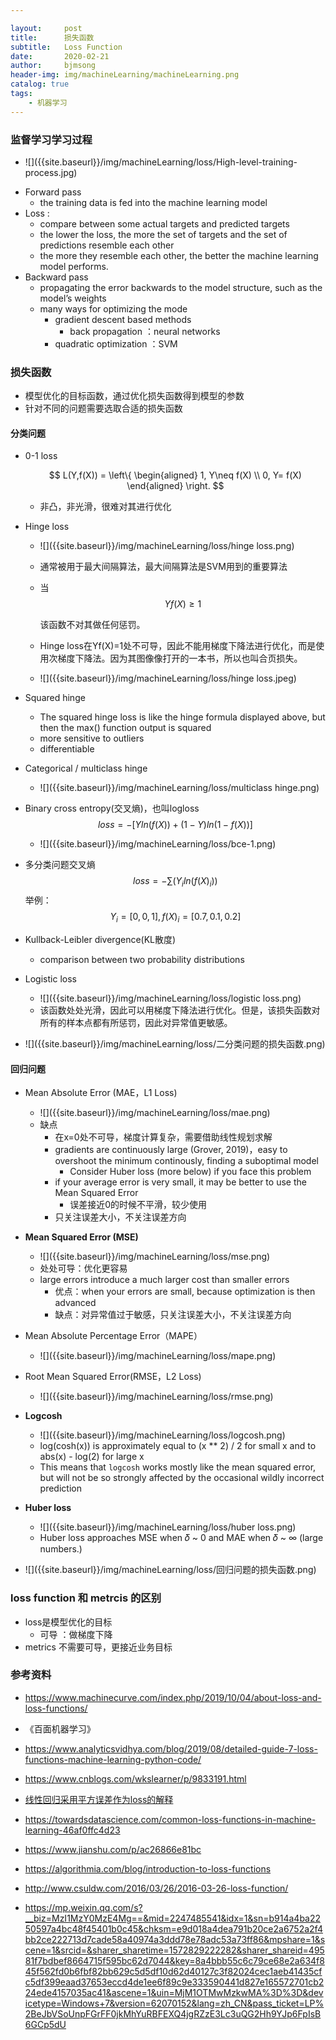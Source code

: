 ```yaml
---

layout:     post
title:      损失函数
subtitle:   Loss Function
date:       2020-02-21
author:     bjmsong
header-img: img/machineLearning/machineLearning.png
catalog: true
tags:
    - 机器学习
---
```




### 监督学习学习过程

<ul> 
<li markdown="1"> 
![]({{site.baseurl}}/img/machineLearning/loss/High-level-training-process.jpg) 
</li> 
</ul>

- Forward pass 
  - the training data is fed into the machine learning model 
- Loss :
  - compare between some actual targets and predicted targets
  - the lower the loss, the more the set of targets and the set of predictions resemble each other
  - the more they resemble each other, the better the machine learning model performs.
- Backward pass
  - propagating the error backwards to the model structure, such as the model’s weights
  - many ways for optimizing the mode
    - gradient descent based methods
      - back propagation ：neural networks
    - quadratic optimization ：SVM





### 损失函数

- 模型优化的目标函数，通过优化损失函数得到模型的参数
- 针对不同的问题需要选取合适的损失函数

#### 分类问题

- 0-1 loss
  
  $$
  L(Y,f(X)) = \left\{
  \begin{aligned}
  1, Y\neq f(X) \\
  0, Y= f(X)
  \end{aligned}
  \right.
  $$
  
  - 非凸，非光滑，很难对其进行优化


- Hinge loss
  <ul> 
  <li markdown="1"> 
  ![]({{site.baseurl}}/img/machineLearning/loss/hinge loss.png) 
  </li>
  </ul>
  
  - 通常被用于最大间隔算法，最大间隔算法是SVM用到的重要算法
  
  - 当
    $$
    Yf(X)\geq 1
    $$
  
    该函数不对其做任何惩罚。
  
  - Hinge loss在Yf(X)=1处不可导，因此不能用梯度下降法进行优化，而是使用次梯度下降法。因为其图像像打开的一本书，所以也叫合页损失。
  
  <ul> 
  <li markdown="1"> 
  ![]({{site.baseurl}}/img/machineLearning/loss/hinge loss.jpeg) 
  </li> 
  </ul> 
  
- Squared hinge

  - The squared hinge loss is like the hinge formula displayed above, but then the max() function output is squared
  - more sensitive to outliers
  - differentiable

- Categorical / multiclass hinge

  <ul> 
  <li markdown="1"> 
  ![]({{site.baseurl}}/img/machineLearning/loss/multiclass hinge.png) 
  </li> 
  </ul> 

- Binary cross entropy(交叉熵)，也叫logloss
  $$
  loss = -[Yln(f(X))+(1-Y)ln(1-f(X))]
  $$
  


  <ul> 
  <li markdown="1"> 
  ![]({{site.baseurl}}/img/machineLearning/loss/bce-1.png) 
  </li> 
  </ul> 

- 多分类问题交叉熵
  $$
  loss = -\sum(Y_iln(f(X)_i))
  $$
  举例：
  $$
  Y_i=[0,0,1],f(X)_i=[0.7,0.1,0.2]
  $$
  

- Kullback-Leibler divergence(KL散度)

  - comparison between two probability distributions

- Logistic loss

  <ul> 
  <li markdown="1"> 
  ![]({{site.baseurl}}/img/machineLearning/loss/logistic loss.png) 
  </li> 
  </ul> 
  
  - 该函数处处光滑，因此可以用梯度下降法进行优化。但是，该损失函数对所有的样本点都有所惩罚，因此对异常值更敏感。

<ul> 
<li markdown="1"> 
![]({{site.baseurl}}/img/machineLearning/loss/二分类问题的损失函数.png) 
</li> 
</ul> 



#### 回归问题

- Mean Absolute Error (MAE，L1 Loss)

  <ul> 
  <li markdown="1"> 
  ![]({{site.baseurl}}/img/machineLearning/loss/mae.png) 
  </li> 
  </ul> 

  - 缺点
    - 在x=0处不可导，梯度计算复杂，需要借助线性规划求解
    - gradients are continuously large (Grover, 2019)，easy to overshoot the minimum continously, finding a suboptimal model
      - Consider Huber loss (more below) if you face this problem
    - if your average error is very small, it may be better to use the Mean Squared Error
      - 误差接近0的时候不平滑，较少使用
    - 只关注误差大小，不关注误差方向

- **Mean Squared Error (MSE)**

  <ul> 
  <li markdown="1"> 
  ![]({{site.baseurl}}/img/machineLearning/loss/mse.png) 
  </li> 
  </ul> 

  - 处处可导：优化更容易
  - large errors introduce a much larger cost than smaller errors
    - 优点：when your errors are small, because optimization is then advanced
    - 缺点：对异常值过于敏感，只关注误差大小，不关注误差方向

- Mean Absolute Percentage Error（MAPE）

  <ul> 
  <li markdown="1"> 
  ![]({{site.baseurl}}/img/machineLearning/loss/mape.png) 
  </li> 
  </ul> 

- Root Mean Squared Error(RMSE，L2 Loss)

  <ul> 
  <li markdown="1"> 
  ![]({{site.baseurl}}/img/machineLearning/loss/rmse.png) 
  </li> 
  </ul> 

- **Logcosh**

  <ul> 
  <li markdown="1"> 
  ![]({{site.baseurl}}/img/machineLearning/loss/logcosh.png) 
  </li> 
  </ul> 

  - log(cosh(x)) is approximately equal to (x ** 2) / 2 for small x and to abs(x) - log(2) for large x
  - This means that `logcosh` works mostly like the mean squared error, but will not be so strongly affected by the occasional wildly incorrect prediction

- **Huber loss**

  <ul> 
  <li markdown="1"> 
  ![]({{site.baseurl}}/img/machineLearning/loss/huber loss.png) 
  </li> 
  </ul> 

  - Huber loss approaches MSE when 𝛿 ~ 0 and MAE when 𝛿 ~ ∞ (large numbers.)

<ul> 
<li markdown="1"> 
![]({{site.baseurl}}/img/machineLearning/loss/回归问题的损失函数.png) 
</li> 
</ul> 





### loss function 和 metrcis 的区别

- loss是模型优化的目标
  - 可导 ：做梯度下降
- metrics 不需要可导，更接近业务目标



### 参考资料

- https://www.machinecurve.com/index.php/2019/10/04/about-loss-and-loss-functions/

- 《百面机器学习》

- https://www.analyticsvidhya.com/blog/2019/08/detailed-guide-7-loss-functions-machine-learning-python-code/

- https://www.cnblogs.com/wkslearner/p/9833191.html

- [线性回归采用平方误差作为loss的解释](https://mp.weixin.qq.com/s?__biz=MzU0NzAxNTYyMQ==&mid=2247483916&idx=1&sn=96ea01f6bc4c018a11dfc677b1c2ed81&chksm=fb559ca6cc2215b03263442a7cccc39b5afd5c1a3f61ecc188e653686f9d77ecabdc2e4d338c&mpshare=1&scene=1&srcid=1217RBU9Qs1IY8OtPTXkMQvF#rd)

- https://towardsdatascience.com/common-loss-functions-in-machine-learning-46af0ffc4d23

- https://www.jianshu.com/p/ac26866e81bc

- https://algorithmia.com/blog/introduction-to-loss-functions

- http://www.csuldw.com/2016/03/26/2016-03-26-loss-function/

- https://mp.weixin.qq.com/s?__biz=MzI1MzY0MzE4Mg==&mid=2247485541&idx=1&sn=b914a4ba2250597a4bc48f45401b0c45&chksm=e9d018a4dea791b20ce2a6752a2f4bb2ce222713d7cade58a40974a3ddd78e78adc53a73ff86&mpshare=1&scene=1&srcid=&sharer_sharetime=1572829222282&sharer_shareid=49581f7bdbef8664715f595bc62d7044&key=8a4bbb55c6c79ce68e2a634f845f562fd0b6fbf82bb629c5d5df10d62d40127c3f82024cec1aeb41435cfc5df399eaad37653eccd4de1ee6f89c9e333590441d827e165572701cb224ede4157035ac41&ascene=1&uin=MjM1OTMwMzkwMA%3D%3D&devicetype=Windows+7&version=62070152&lang=zh_CN&pass_ticket=LP%2BeJbVSoUnpFGrFF0jkMhYuRBFEXQ4jgRZzE3Lc3uQG2Hh9YJp6FpIsB6GCp5dU

  

